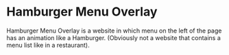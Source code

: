 # Hamburger Menu Overlay
Hamburger Menu Overlay is a website in which menu on the left of the page has an animation like a Hamburger. (Obviously not a website that contains a menu list like in a restaurant).
